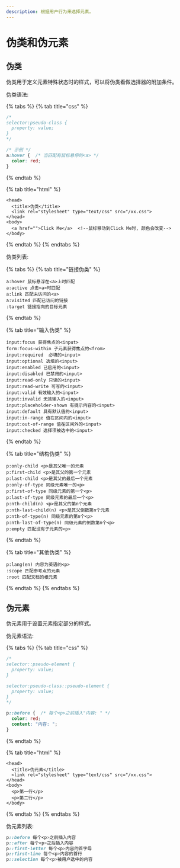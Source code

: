 ```yaml
---
description: 根据用户行为来选择元素。
---
```


# 伪类和伪元素

## 伪类

伪类用于定义元素特殊状态时的样式，可以将伪类看做选择器的附加条件。

伪类语法:

{% tabs %}
{% tab title="css" %}
```css
/*
selector:pseudo-class {
  property: value;
}
*/

/* 示例 */
a:hover {  /* 当匹配有鼠标悬停的<a> */
  color: red;
}
```
{% endtab %}

{% tab title="html" %}
```markup
<head>
  <title>伪类</title>
  <link rel="stylesheet" type="text/css" src="/xx.css">
</head>
<body>
  <a href="">Click Me</a>  <!--鼠标移动到Click Me时, 颜色会改变-->
</body>
```
{% endtab %}
{% endtabs %}

伪类列表:

{% tabs %}
{% tab title="链接伪类" %}
```
a:hover 鼠标悬浮在<a>上时匹配
a:active 点击<a>时匹配
a:link 匹配未访问的<a>
a:visited 匹配已访问的链接
:target 链接指向的目标元素
```
{% endtab %}

{% tab title="输入伪类" %}
```
input:focus 获得焦点的<input>
form:focus-within 子元素获得焦点的<from>
input:required  必填的<input>
input:optional 选填的<input>
input:enabled 已启用的<input>
input:disabled 已禁用的<input>
input:read-only 只读的<input>
input:read-write 可写的<input>
input:valid 有效输入的<input>
input:invalid 无效输入的<input>
input:placeholder-shown 有提示内容的<input>
input:default 具有默认值的<input>
input:in-range 值在区间内的<input>
input:out-of-range 值在区间外的<input>
input:checked 选择项被选中的<input>
```
{% endtab %}

{% tab title="结构伪类" %}
```
p:only-child <p>是其父唯一的元素
p:first-child <p>是其父的第一个元素
p:last-child <p>是其父的最后一个元素
p:only-of-type 同级元素唯一的<p>
p:first-of-type 同级元素的第一个<p>
p:last-of-type 同级元素的最后一个<p>
p:nth-child(n) <p>是其父的第n个元素
p:nth-last-child(n) <p>是其父倒数第n个元素
p:nth-of-type(n) 同级元素的第n个<p>
p:nth-last-of-type(n) 同级元素的倒数第n个<p>
p:empty 匹配没有子元素的<p>
```
{% endtab %}

{% tab title="其他伪类" %}
```
p:lang(en) 内容为英语的<p>
:scope 匹配参考点的元素
:root 匹配文档的根元素
```
{% endtab %}
{% endtabs %}

## 伪元素

伪元素用于设置元素指定部分的样式。

伪元素语法:

{% tabs %}
{% tab title="css" %}
```css
/*
selector::pseudo-element {
  property: value;
}

selector:pseudo-class::pseudo-element {
  property: value;
}
*/

p::before {  /* 每个<p>之前插入"内容: " */
  color: red;
  content: "内容: ";
}
```
{% endtab %}

{% tab title="html" %}
```markup
<head>
  <title>伪元素</title>
  <link rel="stylesheet" type="text/css" src="/xx.css">
</head>
<body>
  <p>第一行</p>
  <p>第二行</p>
</body>

```
{% endtab %}
{% endtabs %}

伪元素列表:

```css
p::before 每个<p>之前插入内容
p::after 每个<p>之后插入内容
p::first-letter 每个<p>内容的首字母
p::first-line 每个<p>内容的首行
p::selection 每个<p>被用户选中的内容
```
